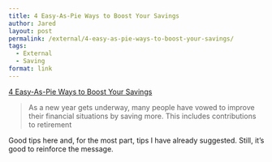 ```yaml
---
title: 4 Easy-As-Pie Ways to Boost Your Savings
author: Jared
layout: post
permalink: /external/4-easy-as-pie-ways-to-boost-your-savings/
tags:
  - External
  - Saving
format: link
---
```

[4 Easy-As-Pie Ways to Boost Your Savings][1] 

<div class="link_description">
  <blockquote class="link_og_blockquote">
    As a new year gets underway, many people have vowed to improve their financial situations by saving more. This includes contributions to retirement</p>
  </blockquote>
  
  <p>
    Good tips here and, for the most part, tips I have already suggested. Still, it&#8217;s good to reinforce the message.
  </p>
</div>

 [1]: http://moneyning.com/budgeting/4-easy-as-pie-ways-to-boost-your-savings/
